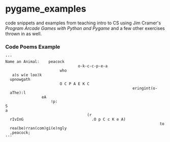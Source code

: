 # pygame_examples
code snippets and examples from teaching intro to CS using Jim Cramer's *Program Arcade Games with Python and Pygame* and a few other exercises thrown in as well. 

### Code Poems Example
```{python}
'''
Name an Animal:    peacock
								o-k-c-c-p-e-a
						who
   a)s w(e loo)k
  upnowgath
						O C P A E K C
														eringint(o-
  aThe):l
				eA
					!p:
S                                                                        a
									(r
  rIvInG                              .O p C c K e A)
																	to
  rea(be)rran(com)gi(e)ngly
  ,peacock;
'''
```
